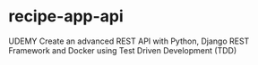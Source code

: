 # recipe-app-api
UDEMY Create an advanced REST API with Python, Django REST Framework and Docker using Test Driven Development (TDD)
